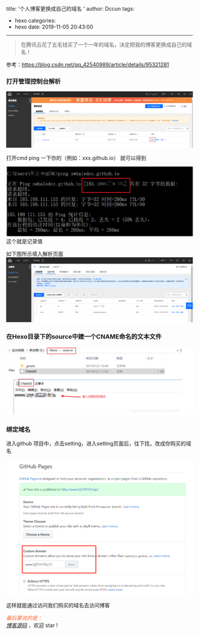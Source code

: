 title: '个人博客更换成自己的域名 '
author: Dccun
tags:
  - hexo
categories:
  - hexo
date: 2019-11-05 20:43:00
---
>在腾讯云花了五毛钱买了一个一年的域名，决定把我的博客更换成自己的域名！

<!--more-->

参考：https://blog.csdn.net/qq_42540989/article/details/95321281

### 打开管理控制台解析
![upload successful](/images/pasted-36.png)

打开cmd  ping  一下你的（例如：xxx.github.io） 就可以得到

![upload successful](/images/pasted-39.png)
这个就是记录值

如下图所示填入解析页面
![upload successful](/images/pasted-38.png)

### 在Hexo目录下的source中建一个CNAME命名的文本文件

![upload successful](/images/pasted-40.png)

### 绑定域名
进入github 项目中，点击setting，进入setting页面后，往下找，改成你购买的域名

![upload successful](/images/pasted-41.png)

这样就能通过访问我们购买的域名去访问博客

<p id="div-border-top-blue">
<span style="color:#f63;"><i>最后要说的是：</i></span><br><a href="https://github.com/swhaleDCC/swhaleDCC.github.io"><i>博客源码</i></a> ，欢迎 star !</p>